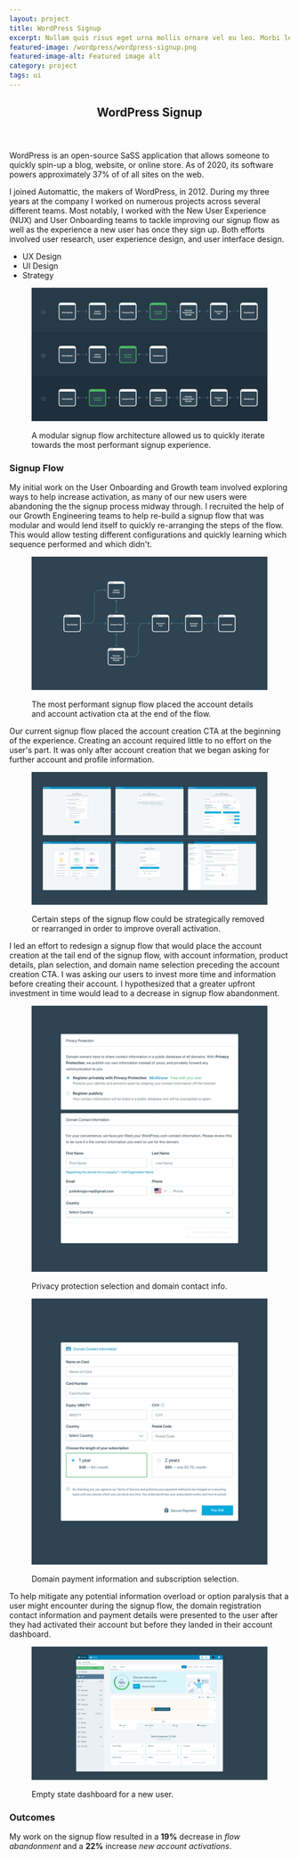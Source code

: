 ```yaml
---
layout: project
title: WordPress Signup
excerpt: Nullam quis risus eget urna mollis ornare vel eu leo. Morbi leo risus, porta ac consectetur ac, vestibulum at eros.
featured-image: /wordpress/wordpress-signup.png
featured-image-alt: Featured image alt
category: project
tags: ui
---
```


<section class="grid intro">
  <header>
    <h2>WordPress Signup</h2>
  </header>
  <article>
    <p>WordPress is an open-source SaSS application that allows someone to quickly spin-up a blog, website, or online store. As of 2020, its software powers approximately 37% of of all sites on the web.</p>
    <p>I joined Automattic, the makers of WordPress, in 2012. During my three years at the company I worked on numerous projects across several different teams. Most notably, I worked with the New User Experience (NUX) and User Onboarding teams to tackle improving our signup flow as well as the experience a new user has once they sign up. Both efforts involved user research, user experience design, and user interface design.</p>
  </article>
  <footer>
    <ul>
      <li>UX Design</li>
      <li>UI Design</li>
      <li>Strategy</li>
    </ul>
  </footer>
</section>

<section class="grid image">
  <figure>
    <img class="feat-img" src="/img/wordpress/modular-signup.png">
    <figcaption>
      <p>A modular signup flow architecture allowed us to quickly iterate towards the most performant signup experience.</p>
    </figcaption>
  </figure>
</section>

<section class="grid info">
  <article>
    <h3>Signup Flow</h3>
    <p>My initial work on the User Onboarding and Growth team involved exploring ways to help increase activation, as many of our new users were abandoning the the signup process midway through. I recruited the help of our Growth Engineering teams to help re-build a signup flow that was modular and would lend itself to quickly re-arranging the steps of the flow. This would allow testing different configurations and quickly learning which sequence performed and which didn't.</p>
  </article>
</section>

<section class="grid image">
  <figure>
  <img class="feat-img" src="/img/wordpress/winning-signup.png">
    <figcaption>
      <p>The most performant signup flow placed the account details and account activation cta at the end of the flow.</p>
    </figcaption>
  </figure>
</section>

<section class="grid info">
  <article>
    <p>Our current signup flow placed the account creation CTA at the beginning of the experience. Creating an account required little to no effort on the user's part. It was only after account creation that we began asking for further account and profile information.</p>
  </article>
</section>

<section class="grid image">
  <figure>
  <img class="feat-img" src="/img/wordpress/signup-flow.png">
    <figcaption>
      <p>Certain steps of the signup flow could be strategically removed or rearranged in order to improve overall activation.</p>
    </figcaption>
  </figure>
</section>

<section class="grid info">
  <article>
    <p>I led an effort to redesign a signup flow that would place the account creation at the tail end of the signup flow, with account information, product details, plan selection, and domain name selection preceding the account creation CTA. I was asking our users to invest more time and information before creating their account. I hypothesized that a greater upfront investment in time would lead to a decrease in signup flow abandonment.</p>
  </article>
</section>

<section class="grid two-image">
  <figure>
  <img class="feat-img" src="/img/wordpress/domain-info.png">
    <figcaption>
      <p>Privacy protection selection and domain contact info.</p>
    </figcaption>
  </figure>
  <figure>
  <img class="feat-img" src="/img/wordpress/domain-payment.png">
    <figcaption>
    <p>Domain payment information and subscription selection.</p>
    </figcaption>
  </figure>
</section>

<section class="grid info">
  <article>
    <p>To help mitigate any potential information overload or option paralysis that a user might encounter during the signup flow, the domain registration contact information and payment details were presented to the user after they had activated their account but before they landed in their account dashboard.</p>
  </article>
</section>

<section class="grid image">
  <figure>
  <img class="feat-img" src="/img/wordpress/signup-dashboard.png">
    <figcaption>
      <p>Empty state dashboard for a new user.</p>
    </figcaption>
  </figure>
</section>

<section class="grid info">
  <article>
    <h3>Outcomes</h3>
    <p>My work on the signup flow resulted in a <strong>19%</strong> decrease in <em>flow abandonment</em> and a <strong>22%</strong> increase <em>new account activations</em>.</p>
  </article>
</section>
